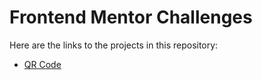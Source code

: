 # Frontend Mentor Challenges

Here are the links to the projects in this repository:

- [QR Code](https://perci-aceron.github.io/frontend-mentor/qr-code/) <!-- https://github.com/perci-aceron/frontend-mentor/blob/main/qr-code/index.html -->